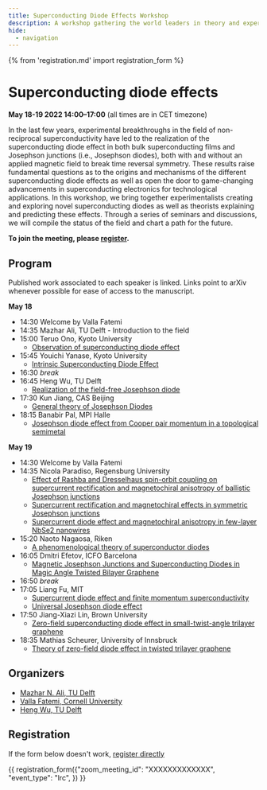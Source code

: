```yaml
---
title: Superconducting Diode Effects Workshop
description: A workshop gathering the world leaders in theory and experiments of superconducting diodes to discuss the status of the field and chart a path for the future. 
hide:
  - navigation
---
```

{% from 'registration.md' import registration_form %}
# Superconducting diode effects
**<time data-format="MMMM D YYYY H:mm" datetime="2022-05-17T12:00:00+00:00">May 18-19 2022 14:00</time>–<time data-format="H:mm" datetime="2022-03-31T17:00:00+00:00">17:00</time>** (all times are in <span id="timezone">CET</span> timezone)

In the last few years, experimental breakthroughs in the field of non-reciprocal superconductivity have led to the realization of the superconducting diode effect in both bulk superconducting films and Josephson junctions (i.e., Josephson diodes), both with and without an applied magnetic field to break time reversal symmetry. These results raise fundamental questions as to the origins and mechanisms of the different superconducting diode effects as well as open the door to game-changing advancements in superconducting electronics for technological applications. In this workshop, we bring together experimentalists creating and exploring novel superconducting diodes as well as theorists explaining and predicting these effects. Through a series of seminars and discussions, we will compile the status of the field and chart a path for the future. 

<!-- ![](media/filename.png){ width=80% } -->

**To join the meeting, please [register](#registration).**

## Program

Published work associated to each speaker is linked. Links point to arXiv whenever possible for ease of access to the manuscript.

**<time data-format="MMMM D" datetime="2022-05-18T14:00:00+00:00">May 18</time>**

- <time data-format="H:mm" datetime="2022-05-18T14:30:00+00:00">14:30</time> Welcome by Valla Fatemi
- <time data-format="H:mm" datetime="2022-05-18T14:35:00+00:00">14:35</time> Mazhar Ali, TU Delft - Introduction to the field
- <time data-format="H:mm" datetime="2022-05-18T15:00:00+00:00">15:00</time> Teruo Ono, Kyoto University
  - [Observation of superconducting diode effect](https://www.nature.com/articles/s41586-020-2590-4)
- <time data-format="H:mm" datetime="2022-05-18T15:45:00+00:00">15:45</time> Youichi Yanase, Kyoto University
  - [Intrinsic Superconducting Diode Effect](https://arxiv.org/abs/2106.03326)
- <time data-format="H:mm" datetime="2022-05-18T16:30:00+00:00">16:30</time> _break_
- <time data-format="H:mm" datetime="2022-05-18T16:45:00+00:00">16:45</time> Heng Wu, TU Delft
  - [Realization of the field-free Josephson diode](https://arxiv.org/abs/2103.15809)
- <time data-format="H:mm" datetime="2022-05-18T17:30:00+00:00">17:30</time> Kun Jiang, CAS Beijing
  - [General theory of Josephson Diodes](https://arxiv.org/abs/2112.08901v2)
- <time data-format="H:mm" datetime="2022-05-18T18:15:00+00:00">18:15</time> Banabir Pal, MPI Halle
  - [Josephson diode effect from Cooper pair momentum in a topological semimetal](https://arxiv.org/abs/2112.11285)


**<time data-format="MMMM D" datetime="2022-05-19T14:00:00+00:00">May 19</time>**

- <time data-format="H:mm" datetime="2022-05-19T14:30:00+00:00">14:30</time> Welcome by Valla Fatemi
- <time data-format="H:mm" datetime="2022-05-18T14:35:00+00:00">14:35</time> Nicola Paradiso, Regensburg University
  - [Effect of Rashba and Dresselhaus spin-orbit coupling on supercurrent rectification and magnetochiral anisotropy of ballistic Josephson junctions](https://arxiv.org/abs/2111.13983)
  - [Supercurrent rectification and magnetochiral effects in symmetric Josephson junctions](https://www.nature.com/articles/s41565%E2%80%90021%E2%80%9001009%E2%80%909)
  - [Supercurrent diode effect and magnetochiral anisotropy in few-layer NbSe2 nanowires](https://arxiv.org/abs/2110.15752)
- <time data-format="H:mm" datetime="2022-05-18T15:20:00+00:00">15:20</time> Naoto Nagaosa, Riken
  - [A phenomenological theory of superconductor diodes](https://arxiv.org/abs/2106.03575v4)
- <time data-format="H:mm" datetime="2022-05-18T16:05:00+00:00">16:05</time> Dmitri Efetov, ICFO Barcelona
  - [Magnetic Josephson Junctions and Superconducting Diodes in Magic Angle Twisted Bilayer Graphene](https://arxiv.org/abs/2110.01067)
- <time data-format="H:mm" datetime="2022-05-18T16:50:00+00:00">16:50</time> _break_
- <time data-format="H:mm" datetime="2022-05-18T17:05:00+00:00">17:05</time> Liang Fu, MIT
  - [Supercurrent diode effect and finite momentum superconductivity](https://arxiv.org/abs/2106.01909v3)
  - [Universal Josephson diode effect](https://arxiv.org/abs/2201.00831)
- <time data-format="H:mm" datetime="2022-05-18T17:50:00+00:00">17:50</time> Jiang-Xiazi Lin, Brown University
  - [Zero-field superconducting diode effect in small-twist-angle trilayer graphene](https://arxiv.org/abs/2112.07841v2)
- <time data-format="H:mm" datetime="2022-05-18T18:35:00+00:00">18:35</time> Mathias Scheurer, University of Innsbruck
  - [Theory of zero-field diode effect in twisted trilayer graphene](https://arxiv.org/abs/2112.09115v1)

## Organizers

* [Mazhar N. Ali, TU Delft](https://www.linkedin.com/in/profmaz/)
* [Valla Fatemi, Cornell University](https://fatemilab.aep.cornell.edu/)
* [Heng Wu, TU Delft](https://scholar.google.com/citations?user=muXxPsYAAAAJ&hl=en)


<!-- If you have any questions, you may reach us via your_email@virtualscienceforum.org -->

## Registration

If the form below doesn't work, [register directly](https://virtualscienceforum-org.zoom.us/meeting/register/XXXXXXXXXXXXXXXXX)

{{ registration_form({"zoom_meeting_id": "XXXXXXXXXXXXX", "event_type": "lrc", }) }}
